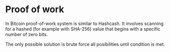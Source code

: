 # Proof of work

In Bitcoin proof-of-work system is similar to Hashcash. It involves scanning for a hashed (for example with SHA-256) value that begins with a specific number of zero bits.

The only possible solution is brute force all posibilities until condition is met.